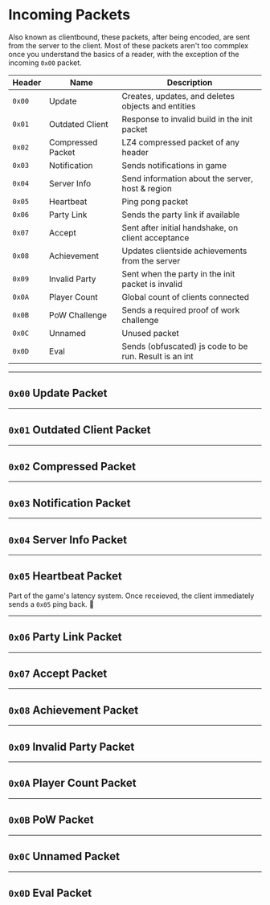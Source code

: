 # **Incoming Packets**

Also known as clientbound, these packets, after being encoded, are sent from the server to the client. Most of these packets aren't too commplex once you understand the basics of a reader, with the exception of the incoming `0x00` packet.

| Header | Name              | Description                                            |
| ------ | ----------------- | ------------------------------------------------------ |
| `0x00` | Update            | Creates, updates, and deletes objects and entities     |
| `0x01` | Outdated Client   | Response to invalid build in the init packet           |
| `0x02` | Compressed Packet | LZ4 compressed packet of any header                    |
| `0x03` | Notification      | Sends notifications in game                            |
| `0x04` | Server Info       | Send information about the server, host & region       |
| `0x05` | Heartbeat         | Ping pong packet                                       |
| `0x06` | Party Link        | Sends the party link if available                      |
| `0x07` | Accept            | Sent after initial handshake, on client acceptance     |
| `0x08` | Achievement       | Updates clientside achievements from the server        |
| `0x09` | Invalid Party     | Sent when the party in the init packet is invalid      |
| `0x0A` | Player Count      | Global count of clients connected                      |
| `0x0B` | PoW Challenge     | Sends a required proof of work challenge               |
| `0x0C` | Unnamed           | Unused packet                                          |
| `0x0D` | Eval              | Sends (obfuscated) js code to be run. Result is an int |

---

## **`0x00` Update Packet**

---

## **`0x01` Outdated Client Packet**

---

## **`0x02` Compressed Packet**

---

## **`0x03` Notification Packet**

---

## **`0x04` Server Info Packet**

---

## **`0x05` Heartbeat Packet**

Part of the game's latency system. Once receieved, the client immediately sends a `0x05` ping back. 🏓

---

## **`0x06` Party Link Packet**

---

## **`0x07` Accept Packet**

---

## **`0x08` Achievement Packet**

---

## **`0x09` Invalid Party Packet**

---

## **`0x0A` Player Count Packet**

---

## **`0x0B` PoW Packet**

---

## **`0x0C` Unnamed Packet**

---

## **`0x0D` Eval Packet**
